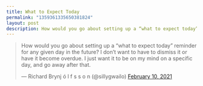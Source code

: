 ```yaml
---
title: What to Expect Today
permalink: "1359361335650381824"
layout: post
description: How would you go about setting up a “what to expect today” reminder for any given day in the future?
---
```


<blockquote class="twitter-tweet"><p lang="en" dir="ltr">How would you go about setting up a “what to expect today” reminder for any given day in the future? I don’t want to have to dismiss it or have it become overdue. I just want it to be on my mind on a specific day, and go away after that.</p>&mdash; Richard Brynj ó l f s s o n (@sillygwailo) <a href="https://twitter.com/sillygwailo/status/1359361335650381824?ref_src=twsrc%5Etfw">February 10, 2021</a></blockquote> <script async src="https://platform.twitter.com/widgets.js" charset="utf-8"></script>